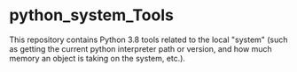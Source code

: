 # python_system_Tools
This repository contains Python 3.8 tools related to the local "system" (such as getting the current python interpreter path or version, and how much memory an object is taking on the system, etc.).
